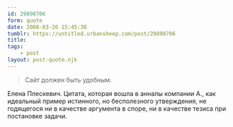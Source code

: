 ```yaml
---
id: 29898706
form: quote
date: 2008-03-26 15:45:38
tumblr: https://untitled.urbansheep.com/post/29898706
title: 
tags:
    - post
layout: post-quote.njk
---
```


<blockquote>
Сайт должен быть удобным.
</blockquote>

Елена Плескевич. Цитата, которая вошла в анналы компании А., как идеальный пример истинного, но бесполезного утверждения, не годящегося ни в качестве аргумента в споре, ни в качестве тезиса при постановке задачи.
